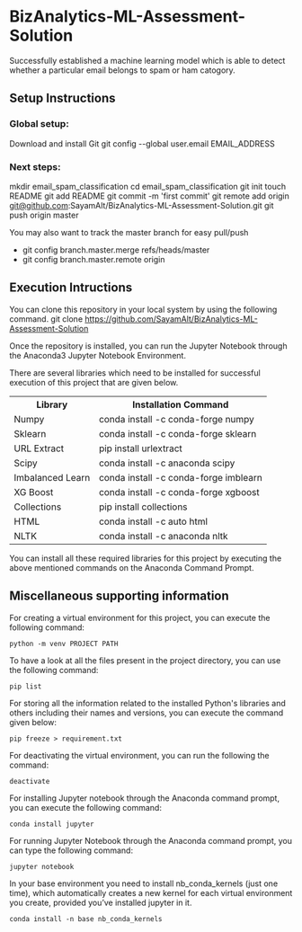 # BizAnalytics-ML-Assessment-Solution
Successfully established a machine learning model which is able to detect whether a particular email belongs to spam or ham catogory.

## Setup Instructions

### Global setup:
  Download and install Git
  git config --global user.email EMAIL_ADDRESS
  
### Next steps:
  mkdir email_spam_classification
  cd email_spam_classification
  git init
  touch README
  git add README
  git commit -m 'first commit'
  git remote add origin git@github.com:SayamAlt/BizAnalytics-ML-Assessment-Solution.git
  git push origin master
  
You may also want to track the master branch for easy pull/push
<ul>
  <li>git config branch.master.merge refs/heads/master</li>
  <li>git config branch.master.remote origin</li>
</ul>

## Execution Intructions

You can clone this repository in your local system by using the following command.
git clone https://github.com/SayamAlt/BizAnalytics-ML-Assessment-Solution

Once the repository is installed, you can run the Jupyter Notebook through the Anaconda3 Jupyter Notebook Environment. 

There are several libraries which need to be installed for successful execution of this project that are given below. 

<table>
  <tr>
    <th>Library</th>
    <th>Installation Command</th>
  </tr>
  <tr>
    <td>Numpy</td>
    <td>conda install -c conda-forge numpy</td>
  </tr>
  <tr>
    <td>Sklearn</td>
    <td>conda install -c conda-forge sklearn</td>
  </tr>
  <tr>
    <td>URL Extract</td>
    <td>pip install urlextract</td>
  </tr>
  <tr>
    <td>Scipy</td>
    <td>conda install -c anaconda scipy</td>
  </tr>
  <tr>
    <td>Imbalanced Learn</td>
    <td>conda install -c conda-forge imblearn</td>
  </tr>
  <tr>
    <td>XG Boost</td>
    <td>conda install -c conda-forge xgboost</td>
  </tr>
  <tr>
    <td>Collections</td>
    <td>pip install collections</td>
  </tr>
  <tr>
    <td>HTML</td>
    <td>conda install -c auto html</td>
  </tr>
  <tr>
    <td>NLTK</td>
    <td>conda install -c anaconda nltk</td>
  </tr>
</table>

You can install all these required libraries for this project by executing the above mentioned commands on the Anaconda Command Prompt.

## Miscellaneous supporting information

<p>For creating a virtual environment for this project, you can execute the following command:</p>

````
python -m venv PROJECT PATH 
````

<p>To have a look at all the files present in the project directory, you can use the following command:</p>

````
pip list
````

<p>For storing all the information related to the installed Python's libraries and others including their names and versions, you can execute the command given below:</p>

````
pip freeze > requirement.txt
````

<p>For deactivating the virtual environment, you can run the following the command:</p>

````
deactivate
````

<p>For installing Jupyter notebook through the Anaconda command prompt, you can execute the following command:</p>

````
conda install jupyter
````

<p>For running Jupyter Notebook through the Anaconda command prompt, you can type the following command:</p>

````
jupyter notebook
````

<p>In your base environment you need to install nb_conda_kernels (just one time), which automatically creates a new kernel for each virtual environment you create, provided you’ve installed jupyter in it.</p>

````
conda install -n base nb_conda_kernels
````
